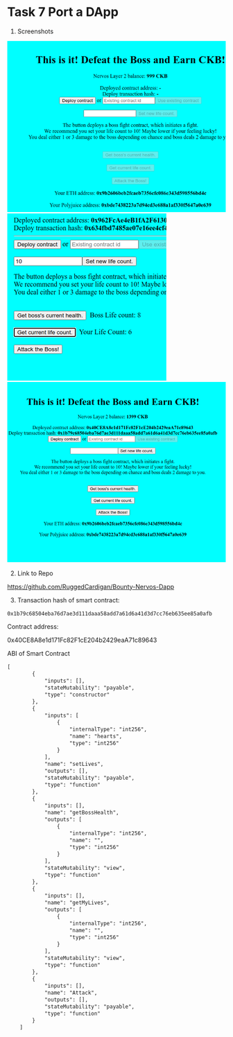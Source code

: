 # Task 7 Port a DApp

1) Screenshots

![](./bossfights.png)
![](./bossfight_1.png)
![](./bossfight2.png)

2) Link to Repo

https://github.com/RuggedCardigan/Bounty-Nervos-Dapp


3) Transaction hash of smart contract:
```
0x1b79c68504eba76d7ae3d111daaa58add7a61d6a41d3d7cc76eb635ee85a0afb
```
Contract address:

0x40CE8A8e1d171Fc82F1cE204b2429eaA71c89643

ABI of Smart Contract
```
[
        {
            "inputs": [],
            "stateMutability": "payable",
            "type": "constructor"
        },
        {
            "inputs": [
                {
                    "internalType": "int256",
                    "name": "hearts",
                    "type": "int256"
                }
            ],
            "name": "setLives",
            "outputs": [],
            "stateMutability": "payable",
            "type": "function"
        },
        {
            "inputs": [],
            "name": "getBossHealth",
            "outputs": [
                {
                    "internalType": "int256",
                    "name": "",
                    "type": "int256"
                }
            ],
            "stateMutability": "view",
            "type": "function"
        },
        {
            "inputs": [],
            "name": "getMyLives",
            "outputs": [
                {
                    "internalType": "int256",
                    "name": "",
                    "type": "int256"
                }
            ],
            "stateMutability": "view",
            "type": "function"
        },
        {
            "inputs": [],
            "name": "Attack",
            "outputs": [],
            "stateMutability": "payable",
            "type": "function"
        }
    ]
```
